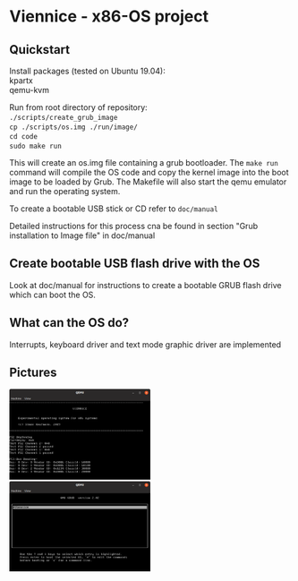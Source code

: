 # Viennice - x86-OS project

## Quickstart

Install packages (tested on Ubuntu 19.04):  
kpartx  
qemu-kvm  

Run from root directory of repository:  
`./scripts/create_grub_image`  
`cp ./scripts/os.img ./run/image/`  
`cd code`  
`sudo make run`  

This will create an os.img file containing a grub bootloader. The `make run`
command will compile the OS code and copy the kernel image into the boot image
to be loaded by Grub. The Makefile will also start the qemu emulator and run
the operating system.

To create a bootable USB stick or CD refer to `doc/manual`

Detailed instructions for this process cna be found in section
"Grub installation to Image file" in doc/manual

## Create bootable USB flash drive with the OS

Look at doc/manual for instructions to create a bootable GRUB flash drive which can boot the OS.

## What can the OS do?

Interrupts, keyboard driver and text mode graphic driver are implemented

## Pictures

<img src="doc/pictures/viennice.png" width="50%">
<img src="doc/pictures/grub.png" width="50%">
